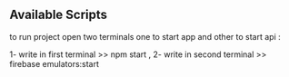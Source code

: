 ## Available Scripts

to run project open two terminals one to start app and other to start api :

1- write in first terminal >> npm start ,
2- write in second terminal >> firebase emulators:start 

